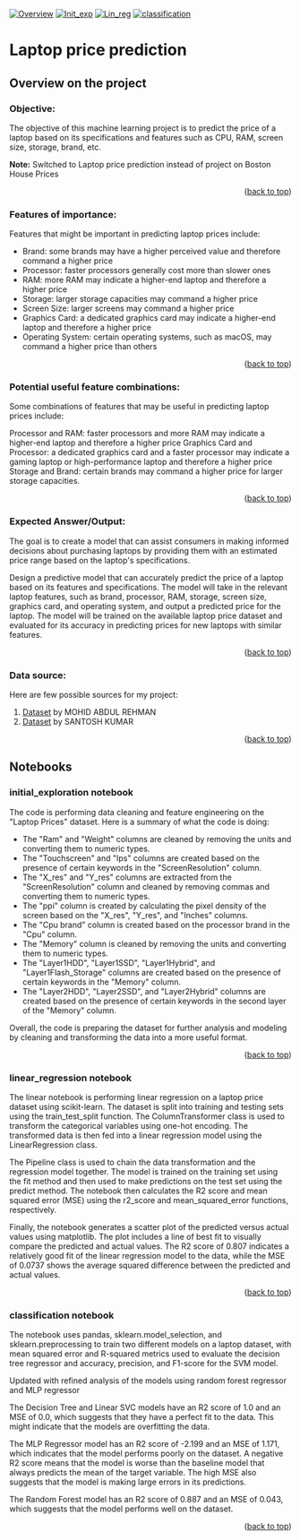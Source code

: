 <a name="readme-top"></a>

<!-- SPRINT SHIELDS -->
<a href="#overview">![Overview][overview-shield]</a>
<a href="#init_exp">![Init_exp][init_exp-shield]</a>
<a href="#lin_reg">![Lin_reg][lin_reg-shield]</a>
<a href="#classification">![classification][classification-shield]</a>

# Laptop price prediction

<a name="overview"></a>
## Overview on the project
### Objective:
The objective of this machine learning project is to predict the price of a laptop based on its specifications and features such as CPU, RAM, screen size, storage, brand, etc.

__Note:__ Switched to Laptop price prediction instead of project on Boston House Prices
<p align="right">(<a href="#readme-top">back to top</a>)</p>

### Features of importance:
Features that might be important in predicting laptop prices include:

* Brand: some brands may have a higher perceived value and therefore command a higher price
* Processor: faster processors generally cost more than slower ones
* RAM: more RAM may indicate a higher-end laptop and therefore a higher price
* Storage: larger storage capacities may command a higher price
* Screen Size: larger screens may command a higher price
* Graphics Card: a dedicated graphics card may indicate a higher-end laptop and therefore a higher price
* Operating System: certain operating systems, such as macOS, may command a higher price than others
<p align="right">(<a href="#readme-top">back to top</a>)</p>

### Potential useful feature combinations:
Some combinations of features that may be useful in predicting laptop prices include:

Processor and RAM: faster processors and more RAM may indicate a higher-end laptop and therefore a higher price
Graphics Card and Processor: a dedicated graphics card and a faster processor may indicate a gaming laptop or high-performance laptop and therefore a higher price
Storage and Brand: certain brands may command a higher price for larger storage capacities.
<p align="right">(<a href="#readme-top">back to top</a>)</p>

### Expected Answer/Output:
The goal is to create a model that can assist consumers in making informed decisions about purchasing laptops by providing them with an estimated price range based on the laptop's specifications.

Design a predictive model that can accurately predict the price of a laptop based on its features and specifications.
The model will take in the relevant laptop features, such as brand, processor, RAM, storage, screen size, graphics card, and operating system, and output a predicted price for the laptop.
The model will be trained on the available laptop price dataset and evaluated for its accuracy in predicting prices for new laptops with similar features.
<p align="right">(<a href="#readme-top">back to top</a>)</p>

### Data source:
Here are few possible sources for my project:

1. [Dataset](https://www.kaggle.com/datasets/mohidabdulrehman/laptop-price-dataset) by MOHID ABDUL REHMAN
2. [Dataset](https://www.kaggle.com/datasets/kuchhbhi/latest-laptop-price-list?select=Cleaned_Laptop_data.csv) by SANTOSH KUMAR
<p align="right">(<a href="#readme-top">back to top</a>)</p>

##  Notebooks
<a name="init_exp"></a>
### initial_exploration notebook
The code is performing data cleaning and feature engineering on the "Laptop Prices" dataset. Here is a summary of what the code is doing:

* The "Ram" and "Weight" columns are cleaned by removing the units and converting them to numeric types.
* The "Touchscreen" and "Ips" columns are created based on the presence of certain keywords in the "ScreenResolution" column.
* The "X_res" and "Y_res" columns are extracted from the "ScreenResolution" column and cleaned by removing commas and converting them to numeric types.
* The "ppi" column is created by calculating the pixel density of the screen based on the "X_res", "Y_res", and "Inches" columns.
* The "Cpu brand" column is created based on the processor brand in the "Cpu" column.
* The "Memory" column is cleaned by removing the units and converting them to numeric types.
* The "Layer1HDD", "Layer1SSD", "Layer1Hybrid", and "Layer1Flash_Storage" columns are created based on the presence of certain keywords in the "Memory" column.
* The "Layer2HDD", "Layer2SSD", and "Layer2Hybrid" columns are created based on the presence of certain keywords in the second layer of the "Memory" column.

Overall, the code is preparing the dataset for further analysis and modeling by cleaning and transforming the data into a more useful format.
<p align="right">(<a href="#readme-top">back to top</a>)</p>

<a name="lin_reg"></a>
### linear_regression notebook
The linear notebook is performing linear regression on a laptop price dataset using scikit-learn. The dataset is split into training and testing sets using the train_test_split function. The ColumnTransformer class is used to transform the categorical variables using one-hot encoding. The transformed data is then fed into a linear regression model using the LinearRegression class.

The Pipeline class is used to chain the data transformation and the regression model together. The model is trained on the training set using the fit method and then used to make predictions on the test set using the predict method. The notebook then calculates the R2 score and mean squared error (MSE) using the r2_score and mean_squared_error functions, respectively.

Finally, the notebook generates a scatter plot of the predicted versus actual values using matplotlib. The plot includes a line of best fit to visually compare the predicted and actual values. The R2 score of 0.807 indicates a relatively good fit of the linear regression model to the data, while the MSE of 0.0737 shows the average squared difference between the predicted and actual values.

<p align="right">(<a href="#readme-top">back to top</a>)</p>

<a name="classification"></a>
### classification notebook

The notebook uses pandas, sklearn.model_selection, and sklearn.preprocessing to train two different models on a laptop dataset, with mean squared error and R-squared metrics used to evaluate the decision tree regressor and accuracy, precision, and F1-score for the SVM model.

Updated with refined analysis of the models using random forest regressor and MLP regressor

The Decision Tree and Linear SVC models have an R2 score of 1.0 and an MSE of 0.0, which suggests that they have a perfect fit to the data. This might indicate that the models are overfitting the data.

The MLP Regressor model has an R2 score of -2.199 and an MSE of 1.171, which indicates that the model performs poorly on the dataset. A negative R2 score means that the model is worse than the baseline model that always predicts the mean of the target variable. The high MSE also suggests that the model is making large errors in its predictions.

The Random Forest model has an R2 score of 0.887 and an MSE of 0.043, which suggests that the model performs well on the dataset.
<p align="right">(<a href="#readme-top">back to top</a>)</p>

<!-- MARKDOWN LINKS -->
[overview-shield]: https://img.shields.io/badge/Overview-brightgreen
[init_exp-shield]: https://img.shields.io/badge/notebook-initial__exploration-yellowgreen
[lin_reg-shield]: https://img.shields.io/badge/notebook-linear__regression-yellowgreen
[classification-shield]: https://img.shields.io/badge/notebook-classification-yellowgreen
